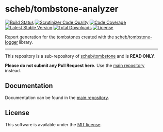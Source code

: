 scheb/tombstone-analyzer
========================

[![Build Status](https://github.com/scheb/tombstone/workflows/CI/badge.svg?branch=1.x)](https://github.com/scheb/tombstone/actions?query=workflow%3ACI+branch%3A1.x)
[![Scrutinizer Code Quality](https://scrutinizer-ci.com/g/scheb/tombstone/badges/quality-score.png?b=1.x)](https://scrutinizer-ci.com/g/scheb/tombstone/?branch=1.x)
[![Code Coverage](https://scrutinizer-ci.com/g/scheb/tombstone/badges/coverage.png?b=1.x)](https://scrutinizer-ci.com/g/scheb/tombstone/?branch=1.x)
[![Latest Stable Version](https://poser.pugx.org/scheb/tombstone-analyzer/v/stable.svg)](https://packagist.org/packages/scheb/tombstone-analyzer)
[![Total Downloads](https://poser.pugx.org/scheb/tombstone-analyzer/downloads)](https://packagist.org/packages/scheb/tombstone-analyzer)
[![License](https://poser.pugx.org/scheb/tombstone-analyzer/license.svg)](https://packagist.org/packages/scheb/tombstone-analyzer)

Report generation for the tombstones created with the
[scheb/tombstone-logger](https://github.com/scheb/tombstone-logger) library.

---

This repository is a sub-repository of [scheb/tombstone](https://github.com/scheb/tombstone) and is **READ ONLY**.

**Please do not submit any Pull Request here.** Use the [main repository](https://github.com/scheb/tombstone) instead.

Documentation
-------------
Documentation can be found in the [main repository](https://github.com/scheb/tombstone/blob/1.x/doc/index.md).

License
-------
This software is available under the [MIT license](LICENSE).
